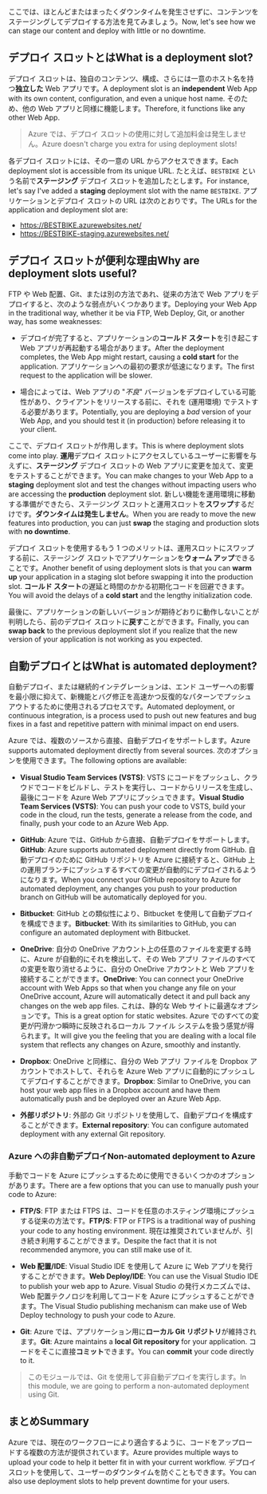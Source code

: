 <span data-ttu-id="1bb83-101">ここでは、ほとんどまたはまったくダウンタイムを発生させずに、コンテンツをステージングしてデプロイする方法を見てみましょう。</span><span class="sxs-lookup"><span data-stu-id="1bb83-101">Now, let's see how we can stage our content and deploy with little or no downtime.</span></span>

## <a name="what-is-a-deployment-slot"></a><span data-ttu-id="1bb83-102">デプロイ スロットとは</span><span class="sxs-lookup"><span data-stu-id="1bb83-102">What is a deployment slot?</span></span>

<span data-ttu-id="1bb83-103">デプロイ スロットは、独自のコンテンツ、構成、さらには一意のホスト名を持つ**独立した** Web アプリです。</span><span class="sxs-lookup"><span data-stu-id="1bb83-103">A deployment slot is an **independent** Web App with its own content, configuration, and even a unique host name.</span></span> <span data-ttu-id="1bb83-104">そのため、他の Web アプリと同様に機能します。</span><span class="sxs-lookup"><span data-stu-id="1bb83-104">Therefore, it functions like any other Web App.</span></span>

> <span data-ttu-id="1bb83-105">Azure では、デプロイ スロットの使用に対して追加料金は発生しません。</span><span class="sxs-lookup"><span data-stu-id="1bb83-105">Azure doesn't charge you extra for using deployment slots!</span></span>

<span data-ttu-id="1bb83-106">各デプロイ スロットには、その一意の URL からアクセスできます。</span><span class="sxs-lookup"><span data-stu-id="1bb83-106">Each deployment slot is accessible from its unique URL.</span></span> <span data-ttu-id="1bb83-107">たとえば、`BESTBIKE` という名前で**ステージング** デプロイ スロットを追加したとします。</span><span class="sxs-lookup"><span data-stu-id="1bb83-107">For instance, let's say I've added a **staging** deployment slot with the name `BESTBIKE`.</span></span> <span data-ttu-id="1bb83-108">アプリケーションとデプロイ スロットの URL は次のとおりです。</span><span class="sxs-lookup"><span data-stu-id="1bb83-108">The URLs for the application and deployment slot are:</span></span>

- https://BESTBIKE.azurewebsites.net/
- https://BESTBIKE-staging.azurewebsites.net/

## <a name="why-are-deployment-slots-useful"></a><span data-ttu-id="1bb83-109">デプロイ スロットが便利な理由</span><span class="sxs-lookup"><span data-stu-id="1bb83-109">Why are deployment slots useful?</span></span>

<span data-ttu-id="1bb83-110">FTP や Web 配置、Git、または別の方法であれ、従来の方法で Web アプリをデプロイすると、次のような弱点がいくつかあります。</span><span class="sxs-lookup"><span data-stu-id="1bb83-110">Deploying your Web App in the traditional way, whether it be via FTP, Web Deploy, Git, or another way, has some weaknesses:</span></span>

- <span data-ttu-id="1bb83-111">デプロイが完了すると、アプリケーションの**コールド スタート**を引き起こす Web アプリが再起動する場合があります。</span><span class="sxs-lookup"><span data-stu-id="1bb83-111">After the deployment completes, the Web App might restart, causing a **cold start** for the application.</span></span> <span data-ttu-id="1bb83-112">アプリケーションへの最初の要求が低速になります。</span><span class="sxs-lookup"><span data-stu-id="1bb83-112">The first request to the application will be slower.</span></span>

- <span data-ttu-id="1bb83-113">場合によっては、Web アプリの "*不良*" バージョンをデプロイしている可能性があり、クライアントをリリースする前に、それを (運用環境) でテストする必要があります。</span><span class="sxs-lookup"><span data-stu-id="1bb83-113">Potentially, you are deploying a *bad* version of your Web App, and you should test it (in production) before releasing it to your client.</span></span>

<span data-ttu-id="1bb83-114">ここで、デプロイ スロットが作用します。</span><span class="sxs-lookup"><span data-stu-id="1bb83-114">This is where deployment slots come into play.</span></span> <span data-ttu-id="1bb83-115">**運用**デプロイ スロットにアクセスしているユーザーに影響を与えずに、**ステージング** デプロイ スロットの Web アプリに変更を加えて、変更をテストすることができます。</span><span class="sxs-lookup"><span data-stu-id="1bb83-115">You can make changes to your Web App to a **staging** deployment slot and test the changes without impacting users who are accessing the **production** deployment slot.</span></span> <span data-ttu-id="1bb83-116">新しい機能を運用環境に移動する準備ができたら、ステージング スロットと運用スロットを**スワップ**するだけです。**ダウンタイムは発生しません**。</span><span class="sxs-lookup"><span data-stu-id="1bb83-116">When you are ready to move the new features into production, you can just **swap** the staging and production slots with **no downtime**.</span></span>

<span data-ttu-id="1bb83-117">デプロイ スロットを使用するもう 1 つのメリットは、運用スロットにスワップする前に、ステージング スロットでアプリケーションを**ウォーム アップ**できることです。</span><span class="sxs-lookup"><span data-stu-id="1bb83-117">Another benefit of using deployment slots is that you can **warm up** your application in a staging slot before swapping it into the production slot.</span></span> <span data-ttu-id="1bb83-118">**コールド スタート**の遅延と時間のかかる初期化コードを回避できます。</span><span class="sxs-lookup"><span data-stu-id="1bb83-118">You will avoid the delays of a **cold start** and the lengthy initialization code.</span></span>

<span data-ttu-id="1bb83-119">最後に、アプリケーションの新しいバージョンが期待どおりに動作しないことが判明したら、前のデプロイ スロットに**戻す**ことができます。</span><span class="sxs-lookup"><span data-stu-id="1bb83-119">Finally, you can **swap back** to the previous deployment slot if you realize that the new version of your application is not working as you expected.</span></span>

## <a name="what-is-automated-deployment"></a><span data-ttu-id="1bb83-120">自動デプロイとは</span><span class="sxs-lookup"><span data-stu-id="1bb83-120">What is automated deployment?</span></span>

<span data-ttu-id="1bb83-121">自動デプロイ、または継続的インテグレーションは、エンド ユーザーへの影響を最小限に抑えて、新機能とバグ修正を高速かつ反復的なパターンでプッシュ アウトするために使用されるプロセスです。</span><span class="sxs-lookup"><span data-stu-id="1bb83-121">Automated deployment, or continuous integration, is a process used to push out new features and bug fixes in a fast and repetitive pattern with minimal impact on end users.</span></span>

<span data-ttu-id="1bb83-122">Azure では、複数のソースから直接、自動デプロイをサポートします。</span><span class="sxs-lookup"><span data-stu-id="1bb83-122">Azure supports automated deployment directly from several sources.</span></span> <span data-ttu-id="1bb83-123">次のオプションを使用できます。</span><span class="sxs-lookup"><span data-stu-id="1bb83-123">The following options are available:</span></span>

- <span data-ttu-id="1bb83-124">**Visual Studio Team Services (VSTS)**: VSTS にコードをプッシュし、クラウドでコードをビルドし、テストを実行し、コードからリリースを生成し、最後にコードを Azure Web アプリにプッシュできます。</span><span class="sxs-lookup"><span data-stu-id="1bb83-124">**Visual Studio Team Services (VSTS)**: You can push your code to VSTS, build your code in the cloud, run the tests, generate a release from the code, and finally, push your code to an Azure Web App.</span></span>

- <span data-ttu-id="1bb83-125">**GitHub**: Azure では、GitHub から直接、自動デプロイをサポートします。</span><span class="sxs-lookup"><span data-stu-id="1bb83-125">**GitHub**: Azure supports automated deployment directly from GitHub.</span></span> <span data-ttu-id="1bb83-126">自動デプロイのために GitHub リポジトリを Azure に接続すると、GitHub 上の運用ブランチにプッシュするすべての変更が自動的にデプロイされるようになります。</span><span class="sxs-lookup"><span data-stu-id="1bb83-126">When you connect your GitHub repository to Azure for automated deployment, any changes you push to your production branch on GitHub will be automatically deployed for you.</span></span>

- <span data-ttu-id="1bb83-127">**Bitbucket**: GitHub との類似性により、Bitbucket を使用して自動デプロイを構成できます。</span><span class="sxs-lookup"><span data-stu-id="1bb83-127">**Bitbucket**: With its similarities to GitHub, you can configure an automated deployment with Bitbucket.</span></span>

- <span data-ttu-id="1bb83-128">**OneDrive**: 自分の OneDrive アカウント上の任意のファイルを変更する時に、Azure が自動的にそれを検出して、その Web アプリ ファイルのすべての変更を取り消せるように、自分の OneDrive アカウントと Web アプリを接続することができます。</span><span class="sxs-lookup"><span data-stu-id="1bb83-128">**OneDrive**: You can connect your OneDrive account with Web Apps so that when you change any file on your OneDrive account, Azure will automatically detect it and pull back any changes on the web app files.</span></span> <span data-ttu-id="1bb83-129">これは、静的な Web サイトに最適なオプションです。</span><span class="sxs-lookup"><span data-stu-id="1bb83-129">This is a great option for static websites.</span></span> <span data-ttu-id="1bb83-130">Azure でのすべての変更が円滑かつ瞬時に反映されるローカル ファイル システムを扱う感覚が得られます。</span><span class="sxs-lookup"><span data-stu-id="1bb83-130">It will give you the feeling that you are dealing with a local file system that reflects any changes on Azure, smoothly and instantly.</span></span>

- <span data-ttu-id="1bb83-131">**Dropbox**: OneDrive と同様に、自分の Web アプリ ファイルを Dropbox アカウントでホストして、それらを Azure Web アプリに自動的にプッシュしてデプロイすることができます。</span><span class="sxs-lookup"><span data-stu-id="1bb83-131">**Dropbox**: Similar to OneDrive, you can host your web app files in a Dropbox account and have them automatically push and be deployed over an Azure Web App.</span></span>

- <span data-ttu-id="1bb83-132">**外部リポジトリ**: 外部の Git リポジトリを使用して、自動デプロイを構成することができます。</span><span class="sxs-lookup"><span data-stu-id="1bb83-132">**External repository**: You can configure automated deployment with any external Git repository.</span></span>

### <a name="non-automated-deployment-to-azure"></a><span data-ttu-id="1bb83-133">Azure への非自動デプロイ</span><span class="sxs-lookup"><span data-stu-id="1bb83-133">Non-automated deployment to Azure</span></span>

<span data-ttu-id="1bb83-134">手動でコードを Azure にプッシュするために使用できるいくつかのオプションがあります。</span><span class="sxs-lookup"><span data-stu-id="1bb83-134">There are a few options that you can use to manually push your code to Azure:</span></span>

- <span data-ttu-id="1bb83-135">**FTP/S**: FTP または FTPS は、コードを任意のホスティング環境にプッシュする従来の方法です。</span><span class="sxs-lookup"><span data-stu-id="1bb83-135">**FTP/S**: FTP or FTPS is a traditional way of pushing your code to any hosting environment.</span></span> <span data-ttu-id="1bb83-136">現在は推奨されていませんが、引き続き利用することができます。</span><span class="sxs-lookup"><span data-stu-id="1bb83-136">Despite the fact that it is not recommended anymore, you can still make use of it.</span></span>

- <span data-ttu-id="1bb83-137">**Web 配置/IDE**: Visual Studio IDE を使用して Azure に Web アプリを発行することができます。</span><span class="sxs-lookup"><span data-stu-id="1bb83-137">**Web Deploy/IDE**: You can use the Visual Studio IDE to publish your web app to Azure.</span></span> <span data-ttu-id="1bb83-138">Visual Studio の発行メカニズムでは、Web 配置テクノロジを利用してコードを Azure にプッシュすることができます。</span><span class="sxs-lookup"><span data-stu-id="1bb83-138">The Visual Studio publishing mechanism can make use of Web Deploy technology to push your code to Azure.</span></span>

- <span data-ttu-id="1bb83-139">**Git**: Azure では、アプリケーション用に**ローカル Git リポジトリ**が維持されます。</span><span class="sxs-lookup"><span data-stu-id="1bb83-139">**Git**: Azure maintains a **local Git repository** for your application.</span></span> <span data-ttu-id="1bb83-140">コードをそこに直接**コミット**できます。</span><span class="sxs-lookup"><span data-stu-id="1bb83-140">You can **commit** your code directly to it.</span></span>

> <span data-ttu-id="1bb83-141">このモジュールでは、Git を使用して非自動デプロイを実行します。</span><span class="sxs-lookup"><span data-stu-id="1bb83-141">In this module, we are going to perform a non-automated deployment using Git.</span></span>

## <a name="summary"></a><span data-ttu-id="1bb83-142">まとめ</span><span class="sxs-lookup"><span data-stu-id="1bb83-142">Summary</span></span>

<span data-ttu-id="1bb83-143">Azure では、現在のワークフローにより適合するように、コードをアップロードする複数の方法が提供されています。</span><span class="sxs-lookup"><span data-stu-id="1bb83-143">Azure provides multiple ways to upload your code to help it better fit in with your current workflow.</span></span> <span data-ttu-id="1bb83-144">デプロイ スロットを使用して、ユーザーのダウンタイムを防ぐこともできます。</span><span class="sxs-lookup"><span data-stu-id="1bb83-144">You can also use deployment slots to help prevent downtime for your users.</span></span>
